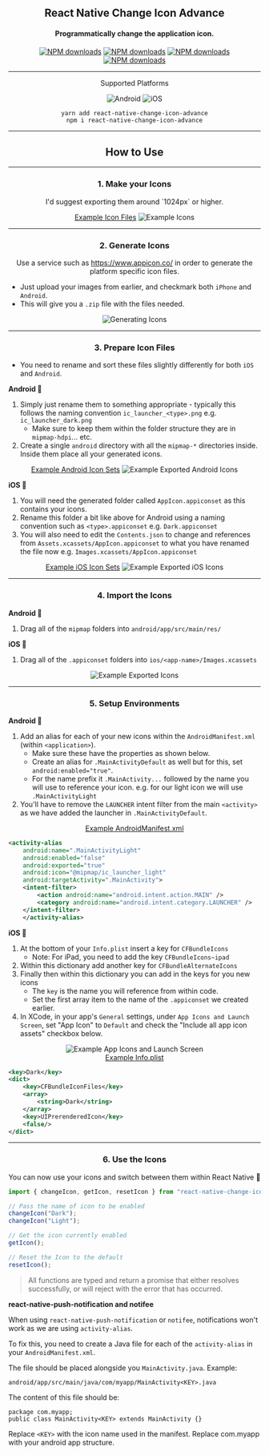 <p align="center">
  <h2 align="center">React Native Change Icon Advance</h2>
  <h4 align="center">Programmatically change the application icon.</h4>
</p>

<p align="center">
	<a href="https://www.npmjs.com/package/react-native-change-icon-advance"><img src="https://img.shields.io/npm/dt/react-native-change-icon-advance?style=flat-square" alt="NPM downloads"></a>
	<a href="https://www.npmjs.com/package/react-native-change-icon-advance"><img src="https://img.shields.io/npm/v/react-native-change-icon-advance?style=flat-square" alt="NPM downloads"></a>
	<a href="https://www.npmjs.com/package/react-native-change-icon-advance"><img src="https://img.shields.io/bundlephobia/min/react-native-change-icon-advance?style=flat-square" alt="NPM downloads"></a>
	<a href="https://www.npmjs.com/package/react-native-change-icon-advance"><img src="https://img.shields.io/github/stars/skb1129/react-native-change-icon-advance?style=flat-square" alt="NPM downloads"></a>
</p>

---

<p align="center">
	<p align="center">Supported Platforms</p>
	<p align="center">
		<img src="https://img.shields.io/badge/Android-32e650?style=flat-square" alt="Android">
		<img src="https://img.shields.io/badge/iOS-dbdbdb?style=flat-square" alt="iOS">
	</p>
	<div align="center">
		<code>yarn add react-native-change-icon-advance</code>
		<br/>
		<code>npm i react-native-change-icon-advance</code>
	</div>
</p>

---

<p align="center">
	<h2 align="center">How to Use</h2>
</p>

---

<p align="center">
	<h3 align="center"><strong>1.</strong>
		Make your Icons
	</h3>
	<p align="center">
		I'd suggest exporting them around `1024px` or higher.
	</p>
</p>

<div align="center">
	<a href="./docs/examples/Step-1">Example Icon Files</a>
	<img src="docs/images/icons-examples-showcase.png" alt="Example Icons">
</div>

---

<p align="center">
	<h3 align="center"><strong>2.</strong>
		Generate Icons
	</h3>
	<p align="center">
		Use a service such as <a href="https://www.appicon.co/">https://www.appicon.co/</a> in order to generate the platform specific icon files.
	</p>
</p>

-   Just upload your images from earlier, and checkmark both `iPhone` and `Android`.
-   This will give you a `.zip` file with the files needed.

<div align="center">
	<img src="docs/images/icons-examples-generate.png" alt="Generating Icons">
</div>

---

<p align="center">
	<h3 align="center"><strong>3.</strong>
		Prepare Icon Files
	</h3>
</p>

-   You need to rename and sort these files slightly differently for both `iOS` and `Android`.

**Android 🤖**

1. Simply just rename them to something appropriate - typically this follows the naming convention `ic_launcher_<type>.png` e.g. `ic_launcher_dark.png`
    - Make sure to keep them within the folder structure they are in `mipmap-hdpi`... etc.
2. Create a single `android` directory with all the `mipmap-*` directories inside. Inside them place all your generated icons.

<div align="center">
	<a href="./docs/examples/Step-3/android">Example Android Icon Sets</a>
	<img src="docs/images/icons-example-exported-android.png" alt="Example Exported Android Icons">
</div>

**iOS 🍏**

1. You will need the generated folder called `AppIcon.appiconset` as this contains your icons.
2. Rename this folder a bit like above for Android using a naming convention such as `<type>.appiconset` e.g. `Dark.appiconset`
3. You will also need to edit the `Contents.json` to change and references from `Assets.xcassets/AppIcon.appiconset` to what you have renamed the file now e.g. `Images.xcassets/AppIcon.appiconset`

<div align="center">
	<a href="./docs/examples/Step-3/ios">Example iOS Icon Sets</a>
	<img src="docs/images/icons-example-exported.png" alt="Example Exported iOS Icons">
</div>

---

<p align="center">
	<h3 align="center"><strong>4.</strong>
		Import the Icons
	</h3>
</p>

**Android 🤖**

1. Drag all of the `mipmap` folders into `android/app/src/main/res/`

**iOS 🍏**

1. Drag all of the `.appiconset` folders into `ios/<app-name>/Images.xcassets`

<div align="center">
	<img src="docs/images/icons-examples-dir.png" alt="Example Exported Icons">
</div>

---

<p align="center">
	<h3 align="center"><strong>5.</strong>
		Setup Environments
	</h3>
</p>

**Android 🤖**

1. Add an alias for each of your new icons within the `AndroidManifest.xml` (within `<application>`).
    - Make sure these have the properties as shown below.
    - Create an alias for `.MainActivityDefault` as well but for this, set `android:enabled="true"`.
    - For the name prefix it `.MainActivity...` followed by the name you will use to reference your icon. e.g. for our light icon we will use `.MainActivityLight`
2. You'll have to remove the `LAUNCHER` intent filter from the main `<activity>` as we have added the launcher in `.MainActivityDefault`.

<div align="center">
	<a href="./docs/examples/Step-4/AndroidManifest.xml">Example AndroidManifest.xml</a>
</div>

```xml
<activity-alias
	android:name=".MainActivityLight"
	android:enabled="false"
	android:exported="true"
	android:icon="@mipmap/ic_launcher_light"
	android:targetActivity=".MainActivity">
	<intent-filter>
		<action android:name="android.intent.action.MAIN" />
		<category android:name="android.intent.category.LAUNCHER" />
	</intent-filter>
	</activity-alias>
```

**iOS 🍏**

1. At the bottom of your `Info.plist` insert a key for `CFBundleIcons`
    - Note: For iPad, you need to add the key `CFBundleIcons~ipad`
2. Within this dictionary add another key for `CFBundleAlternateIcons`
3. Finally then within this dictionary you can add in the keys for you new icons
    - The `key` is the name you will reference from within code.
    - Set the first array item to the name of the `.appiconset` we created earlier.
4. In XCode, in your app's `General` settings, under `App Icons and Launch Screen`, set "App Icon" to `Default` and check the "Include all app icon assets" checkbox below.

<div align="center">
	<img src="docs/ios-example-app-icon.png" alt="Example App Icons and Launch Screen">
</div>
<div align="center">
	<a href="./docs/examples/Step-4/Info.plist">Example Info.plist</a>
</div>

```xml
<key>Dark</key>
<dict>
	<key>CFBundleIconFiles</key>
	<array>
		<string>Dark</string>
	</array>
	<key>UIPrerenderedIcon</key>
	<false/>
</dict>
```

---

<p align="center">
	<h3 align="center"><strong>6.</strong>
		Use the Icons
	</h3>
	<p align="center">
		You can now use your icons and switch between them within React Native 🎉
	</p>
</p>

```javascript
import { changeIcon, getIcon, resetIcon } from "react-native-change-icon-advance";

// Pass the name of icon to be enabled
changeIcon("Dark");
changeIcon("Light");

// Get the icon currently enabled
getIcon();

// Reset the Icon to the default
resetIcon();
```

> All functions are typed and return a promise that either resolves successfully, or will reject with the error that has occurred.

**react-native-push-notification and notifee**

When using `react-native-push-notification` or `notifee`, notifications won't work as we are using `activity-alias`.

To fix this, you need to create a Java file for each of the `activity-alias` in your `AndroidManifest.xml`.

The file should be placed alongside you `MainActivity.java`. Example:

```
android/app/src/main/java/com/myapp/MainActivity<KEY>.java
```

The content of this file should be:

```
package com.myapp;
public class MainActivity<KEY> extends MainActivity {}
```

Replace `<KEY>` with the icon name used in the manifest. Replace com.myapp with your android app structure.
